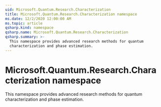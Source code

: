 ```yaml
---
uid: Microsoft.Quantum.Research.Characterization
title: Microsoft.Quantum.Research.Characterization namespace
ms.date: 12/2/2020 12:00:00 AM
ms.topic: article
qsharp.kind: namespace
qsharp.name: Microsoft.Quantum.Research.Characterization
qsharp.summary: >-
  This namespace provides advanced research methods for quantum
  characterization and phase estimation.
---
```


# Microsoft.Quantum.Research.Characterization namespace

This namespace provides advanced research methods for quantumcharacterization and phase estimation.

